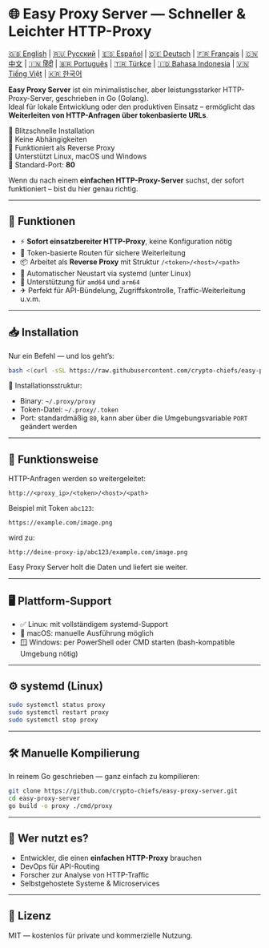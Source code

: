 
# 🌐 Easy Proxy Server — Schneller & Leichter HTTP-Proxy

[🇬🇧 English](/README.md) | [🇷🇺 Русский](/doc/README.ru.md) | [🇪🇸 Español](/doc/README.es.md) | [🇩🇪 Deutsch](/doc/README.de.md) | [🇫🇷 Français](/doc/README.fr.md) | [🇨🇳 中文](/doc/README.zh.md) | [🇮🇳 हिंदी](/doc/README.hi.md) | [🇧🇷 Português](/doc/README.pt.md) | [🇹🇷 Türkçe](/doc/README.tr.md) | [🇮🇩 Bahasa Indonesia](/doc/README.id.md) | [🇻🇳 Tiếng Việt](/doc/README.vi.md) | [🇰🇷 한국어](/doc/README.ko.md)

**Easy Proxy Server** ist ein minimalistischer, aber leistungsstarker HTTP-Proxy-Server, geschrieben in Go (Golang).  
Ideal für lokale Entwicklung oder den produktiven Einsatz – ermöglicht das **Weiterleiten von HTTP-Anfragen über tokenbasierte URLs**.

🔹 Blitzschnelle Installation  
🔹 Keine Abhängigkeiten  
🔹 Funktioniert als Reverse Proxy  
🔹 Unterstützt Linux, macOS und Windows  
🔹 Standard-Port: **80**

Wenn du nach einem **einfachen HTTP-Proxy-Server** suchst, der sofort funktioniert – bist du hier genau richtig.

---

## 🚀 Funktionen

- ⚡ **Sofort einsatzbereiter HTTP-Proxy**, keine Konfiguration nötig
- 🔐 Token-basierte Routen für sichere Weiterleitung
- 📦 Arbeitet als **Reverse Proxy** mit Struktur `/<token>/<host>/<path>`
- 🔄 Automatischer Neustart via systemd (unter Linux)
- 🧊 Unterstützung für `amd64` und `arm64`
- ✈ Perfekt für API-Bündelung, Zugriffskontrolle, Traffic-Weiterleitung u.v.m.

---

## 📥 Installation

Nur ein Befehl — und los geht’s:

```bash
bash <(curl -sSL https://raw.githubusercontent.com/crypto-chiefs/easy-proxy-server/master/scripts/build.sh)
```

📂 Installationsstruktur:
- Binary: `~/.proxy/proxy`
- Token-Datei: `~/.proxy/.token`
- Port: standardmäßig `80`, kann aber über die Umgebungsvariable `PORT` geändert werden

---

## 🧪 Funktionsweise

HTTP-Anfragen werden so weitergeleitet:

```
http://<proxy_ip>/<token>/<host>/<path>
```

Beispiel mit Token `abc123`:

```
https://example.com/image.png
```

wird zu:

```
http://deine-proxy-ip/abc123/example.com/image.png
```

Easy Proxy Server holt die Daten und liefert sie weiter.

---

## 🖥 Plattform-Support

- ✅ Linux: mit vollständigem systemd-Support
- 🍎 macOS: manuelle Ausführung möglich
- 🪟 Windows: per PowerShell oder CMD starten (bash-kompatible Umgebung nötig)

---

## ⚙️ systemd (Linux)

```bash
sudo systemctl status proxy
sudo systemctl restart proxy
sudo systemctl stop proxy
```

---

## 🛠 Manuelle Kompilierung

In reinem Go geschrieben — ganz einfach zu kompilieren:

```bash
git clone https://github.com/crypto-chiefs/easy-proxy-server.git
cd easy-proxy-server
go build -o proxy ./cmd/proxy
```

---

## 💬 Wer nutzt es?

- Entwickler, die einen **einfachen HTTP-Proxy** brauchen
- DevOps für API-Routing
- Forscher zur Analyse von HTTP-Traffic
- Selbstgehostete Systeme & Microservices

---

## 📄 Lizenz

MIT — kostenlos für private und kommerzielle Nutzung.
